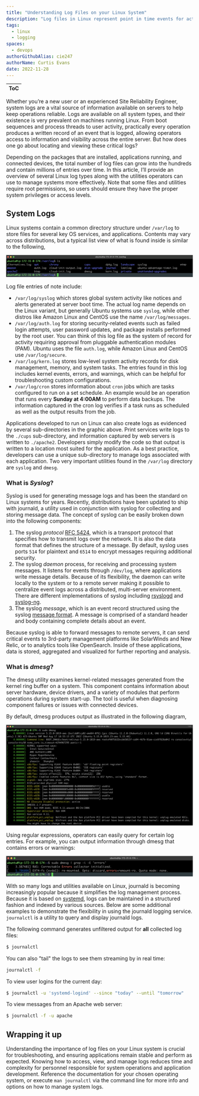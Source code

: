 ```yaml
---
title: "Understanding Log Files on your Linux System"
description: "Log files in Linux represent point in time events for activity related to the OS, system devices, and applications running on the system. Learn how to leverage logs to troubleshoot issues, debug applications, and keep servers reliable at all times."
tags:
  - linux
  - logging
spaces:
  - devops
authorGithubAlias: cie247
authorName: Curtis Evans
date: 2022-11-28
---
```


|ToC|
|---|

Whether you’re a new user or an experienced Site Reliability Engineer, system logs are a vital source of information available on servers to help keep operations reliable. Logs are available on all system types, and their existence is very prevalent on machines running Linux. From boot sequences and process threads to user activity, practically every operation produces a written record of an event that is logged, allowing operators access to information and visibility across the entire server. But how does one go about locating and viewing these critical logs?

Depending on the packages that are installed, applications running, and connected devices, the total number of log files can grow into the hundreds and contain millions of entries over time. In this article, I’ll provide an overview of several Linux log types along with the utilities operators can use to manage systems more effectively. Note that some files and utilities require root permissions, so users should ensure they have the proper system privileges or access levels.

## System Logs

Linux systems contain a common directory structure under `/var/log` to store files for several key OS services, and applications. Contents may vary across distributions, but a typical list view of what is found inside is similar to the following,

![Command output for listing /var/log directory](images/var-log-output-linux-log-files.png "Contents of /var/log directory")

Log file entries of note include:

- `/var/log/syslog` which stores global system activity like notices and alerts generated at server boot time. The actual log name depends on the Linux variant, but generally Ubuntu systems use `syslog`, while other distros like Amazon Linux and CentOS use the name `/var/log/messages`.
- `/var/log/auth.log` for storing security-related events such as failed login attempts, user password updates, and package installs performed by the root user. You can think of this log file as the system of record for activity requiring approval from pluggable authentication modules (PAM). Ubuntu uses the file `auth.log`, while Amazon Linux and CentOS use `/var/log/secure`.
- `/var/log/kern.log` stores low-level system activity records for disk management, memory, and system tasks. The entries found in this log includes kernel events, errors, and warnings, which can be helpful for troubleshooting custom configurations.
- `/var/log/cron` stores information about `cron` jobs which are tasks configured to run on a set schedule. An example would be an operation that runs every **Sunday at 4:00AM** to perform data backups. The information captured in the cron log verifies if a task runs as scheduled as well as the output results from the job.

Applications developed to run on Linux can also create logs as evidenced by several sub-directories in the graphic above. Print services write logs to the `./cups` sub-directory, and information captured by web servers is written to `./apache2`. Developers simply modify the code so that output is written to a location most suited for the application. As a best practice, developers can use a unique sub-directory to manage logs associated with each application. Two very important utilities found in the `/var/log` directory are `syslog` and `dmesg`.

### What is *Syslog*?

Syslog is used for generating message logs and has been the standard on Linux systems for years. Recently, distributions have been updated to ship with journald, a utility used in conjunction with syslog for collecting and storing message data. The concept of syslog can be easily broken down into the following components:

1. The syslog *protocol* [RFC 5424](https://tools.ietf.org/html/rfc5424), which is a transport protocol that specifies how to transmit logs over the network. It is also the data format that defines the structure of a message. By default, syslog uses ports `514` for plaintext and `6514` to encrypt messages requiring additional security.
2. The syslog *daemon* process, for receiving and processing system messages. It listens for events through `/dev/log`, where applications write message details. Because of its flexibility, the daemon can write locally to the system or to a remote server making it possible to centralize event logs across a distributed, multi-server environment. There are different implementations of syslog including [rsyslogd](https://www.rsyslog.com/) and [syslog-ng](https://www.syslog-ng.com/).
3. The syslog _message_, which is an event record structured using the syslog [message format](https://tools.ietf.org/html/rfc5424#section-6). A message is comprised of a standard header and body containing complete details about an event.

Because syslog is able to forward messages to remote servers, it can send critical events to 3rd-party management platforms like SolarWinds and New Relic, or to analytics tools like OpenSearch. Inside of these applications, data is stored, aggregated and visualized for further reporting and analysis.

### What is *dmesg*?

The dmesg utility examines kernel-related messages generated from the kernel ring buffer on a system. This component contains information about server hardware, device drivers, and a variety of modules that perform operations during system start-up. The tool is useful when diagnosing component failures or issues with connected devices.

By default, dmesg produces output as illustrated in the following diagram,

![Output from dmesg command](images/dmesg-output-linux-log-files.png "Output from dmesg command")

Using regular expressions, operators can easily query for certain log entries. For example, you can output information through dmesg that contains errors or warnings:

![Error output from dmesg command](images/dmesg-output-error-linux-log-files.png "Error output from dmesg command")

With so many logs and utilities available on Linux, journald is becoming increasingly popular because it simplifies the log management process. Because it is based on [systemd](https://en.wikipedia.org/wiki/Systemd), logs can be maintained in a structured fashion and indexed by various sources. Below are some additional examples to demonstrate the flexibility in using the journald logging service. `journalctl` is a utility to query and display journald logs.

The following command generates unfiltered output for **all** collected log files:

```bash
$ journalctl
```

You can also "tail" the logs to see them streaming by in real time:

```bash
journalctl -f
```

To view user logins for the current day:

```bash
$ journalctl -u 'systemd-logind' --since "today" --until "tomorrow"
```

To view messages from an Apache web server:

```bash
$ journalctl -f -u apache
```

## Wrapping it up

Understanding the importance of log files on your Linux system is crucial for troubleshooting, and ensuring applications remain stable and perform as expected. Knowing how to access, view, and manage logs reduces time and complexity for personnel responsible for system operations and application development. Reference the documentation for your chosen operating system, or execute `man journalctl` via the command line for more info and options on how to manage system logs.

